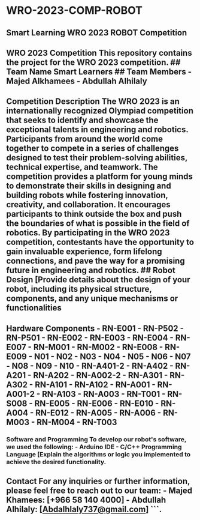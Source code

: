 # WRO-2023-COMP-ROBOT
## Smart Learning  WRO 2023 ROBOT Competition 
## WRO 2023 Competition This repository contains the project for the WRO 2023 competition. ## Team Name Smart Learners ## Team Members - Majed Alkhamees - Abdullah Alhilaly ## 
## Competition Description The WRO 2023 is an internationally recognized Olympiad competition that seeks to identify and showcase the exceptional talents in engineering and robotics. Participants from around the world come together to compete in a series of challenges designed to test their problem-solving abilities, technical expertise, and teamwork. The competition provides a platform for young minds to demonstrate their skills in designing and building robots while fostering innovation, creativity, and collaboration. It encourages participants to think outside the box and push the boundaries of what is possible in the field of robotics. By participating in the WRO 2023 competition, contestants have the opportunity to gain invaluable experience, form lifelong connections, and pave the way for a promising future in engineering and robotics. ## Robot Design [Provide details about the design of your robot, including its physical structure, components, and any unique mechanisms or functionalities
## Hardware Components - RN-E001 - RN-P502 - RN-P501 - RN-E002 - RN-E003 - RN-E004 - RN-E007 - RN-M001 - RN-M002 - RN-E008 - RN-E009 - N01 - N02 - N03 - N04 - N05 - N06 - N07 - N08 - N09 - N10 - RN-A401-2 - RN-A402 - RN-A201 - RN-A202 - RN-A002-2 - RN-A301 - RN-A302 - RN-A101 - RN-A102 - RN-A001 - RN-A001-2 - RN-A103 - RN-A003 - RN-T001 - RN-S008 - RN-E005 - RN-E006 - RN-E010 - RN-A004 - RN-E012 - RN-A005 - RN-A006 - RN-M003 - RN-M004 - RN-T003
### Software and Programming To develop our robot's software, we used the following: - Arduino IDE - C/C++ Programming Language [Explain the algorithms or logic you implemented to achieve the desired functionality.
 ## Contact For any inquiries or further information, please feel free to reach out to our team: - Majed Khamees: [+966 58 140 4000] - Abdullah Alhilaly: [Abdalhlaly737@gmail.com] ```.
